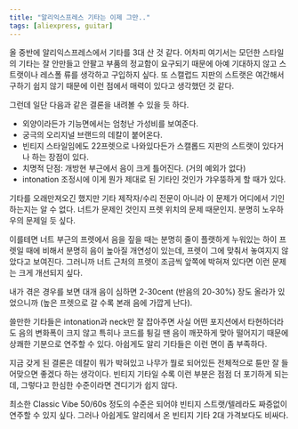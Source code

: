 ```yaml
---
title: "알리익스프레스 기타는 이제 그만.."
tags: [aliexpress, guitar]
---
```


올 중반에 알리익스프레스에서 기타를 3대 산 것 같다. 어차피 여기서는 모던한 스타일의 기타는 잘 안만들고 안팔고 부품의 정교함이 요구되기 때문에 아예 기대하지 않고 스트랫이나 레스폴 류를 생각하고 구입하지 싶다. 또 스캘럽드 지판의 스트랫은 여간해서 구하기 쉽지 않기 때문에 이런 점에서 매력이 있다고 생각했던 것 같다.

그런데 일단 다음과 같은 결론을 내려볼 수 있을 듯 하다.

- 외양이라든가 기능면에서는 엄청난 가성비를 보여준다.
- 궁극의 오리지널 브랜드의 데칼이 붙어온다.
- 빈티지 스타일임에도 22프렛으로 나와있다든가 스캘롭드 지판의 스트랫이 있다거나 하는 장점이 있다. 
- 치명적 단점: 개방현 부근에서 음이 크게 틀어진다. (거의 예외가 없다)
- intonation 조정시에 이게 뭔가 제대로 된 기타인 것인가 갸우뚱하게 할 때가 있다.

기타를 오래만져오긴 했지만 기타 제작자/수리 전문이 아니라 이 문제가 어디에서 기인하는지는 알 수 없다. 너트가 문제인 것인지 프렛 위치의 문제 때문인지. 분명히 노우하우의 문제일 듯 싶다.

이를테면 너트 부근의 프렛에서 음을 짚을 때는 분명히 줄이 플랫하게 누워있는 하이 프렛일 때에 비해서 분명히 음이 높아질 개연성이 있는데, 프렛이 그에 맞춰서 놓여지지 않았다고 보여진다. 그러니까 너트 근처의 프렛이 조금씩 앞쪽에 박혀져 있다면 이런 문제는 크게 개선되지 싶다.

내가 겪은 경우를 보면 대개 음이 심하면 2-30cent (반음의 20-30%) 장도 올라가 있었으니까 (높은 프렛으로 갈 수록 본래 음에 가깝게 난다).

쓸만한 기타들은 intonation과 neck만 잘 잡아주면 사실 어떤 포지션에서 타현하더라도 음의 변화폭이 크지 않고 특히나 코드를 튕길 땐 음이 깨끗하게 맞아 떨어지기 때문에 상쾌한 기분으로 연주할 수 있다. 아쉽게도 알리 기타들은 이런 면이 좀 부족하다. 

지금 갖게 된 결론은 데칼이 뭐가 박혀있고 나무가 뭘로 되어있든 전체적으로 튠만 잘 들어맞으면 좋겠다 하는 생각이다. 빈티지 기타일 수록 이런 부분은 점점 더 포기하게 되는데, 그렇다고 한심한 수준이라면 견디기가 쉽지 않다.

최소한 Classic Vibe 50/60s 정도의 수준은 되어야 빈티지 스트랫/텔레라도 짜증없이 연주할 수 있지 싶다. 그러나 아쉽게도 알리에서 온 빈티지 기타 2대 가격보다도 비싸다. 